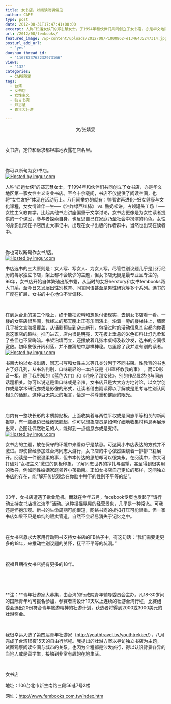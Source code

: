```yaml
---
title: 女书店，以阅读消弭偏见
author: CAPE
type: post
date: 2012-08-31T17:47:41+00:00
excerpt: 人称“妇运女侠”的郑志慧女士，于1994年和伙伴们共同创立了女书店，亦是华文地区第一家女性主义专业书店。至今十余载间，书店不仅提供了阅读空间，也将“女性友好”体现在活动历上。
url: /2012/08/fembooks/
featured_image: /wp-content/uploads/2012/08/P1000862-e1346435247314.jpg
posturl_add_url:
  - 'yes'
duoshuo_thread_id:
  - "1167873763232973166"
views:
  - "132"
categories:
  - CAPE随笔
tags:
  - 台湾
  - 女书店
  - 女性主义
  - 独立书店
  - 郑志慧
  - 青年大壮游

---
```

<p style="text-align: center;">
  文/张婧雯
</p>

&nbsp;

女书店，定位和诉求都坦率地表露在店名里。

&nbsp;

你可以断句为女/书店。  
[![][1]][2]

人称“妇运女侠”的郑志慧女士，于1994年和伙伴们共同创立了女书店，亦是华文地区第一家女性主义专业书店。至今十余载间，书店不仅提供了阅读空间，也将“女性友好”体现在活动历上。八月间举办的就有：鸭嘴钳再进化─妇女健康与文化课程，女女情谊伴一生──《油炸绿西红柿》 vs. 酪奶松饼，占领罐头工场！──女性主义教育学。比起其他书店讲座偏重于文学讨论，女书店更像是为女性读者提供的一个课室，参与者探索自身，也反思自己在家庭乃至社会中扮演的角色。女性的身影出现在书店历史大事记中，出现在女书出版的作者群中，当然也出现在读者中。

&nbsp;

你也可以断句作女书/店。  
[![][3]][4]

书店选书的三大原则是：女人写、写女人、为女人写。尽管性别议题几乎是此行经历的每家独立书店，架上都不会缺少的主题，但女书店无疑是最专业且专注的。96年，女书店开始自体繁殖出版书籍，从当时的女抒herstory和女书fembooks两大书系，至今日又发展出性别教育、同言同语甚至是男性研究等多个系列。选书的广度在扩展，女书的中心地位不曾偏移。

&nbsp;

在到达台北的第三个晚上，终于能把资料和想象付诸现实，去到女书店看一看。一楼的女巫店很热闹，我经过的那天晚上正有乐团演出。沿着一旁的楼梯往上，墙面几乎被文宣海报覆盖，从话剧预告到杂志新刊，包括过时的活动信息其实都向你表露这家店的趣味。推门进去，店内很是明亮，天花板上垂悬的米色布料让灯光柔和了些但也不显晦暗。书架沿墙而立，还摆放着几张木桌椅及软沙发，选书的空间很宽敞。初印象很开阔利落，并不像猜想中那样神秘。店里除了我并没有别的读者。  
[![][5]][6]

书目大约以女书出版、同志书写和女性主义等几类分列于不同书架。性教育的书也占了好几列，从书名判别，口味最轻的一本应该是《H罩杯教我的事》 。而CD影音一柜，除了我所知的《蓝色大门》和《花吃了那女孩》，别的作品显然也与同志话题相关。你可以说这是重口味或是辛辣，女书店只是大大方方地讨论，以文学创作或是学术研究亦或是影像的形式，让读者借由阅读得以了解或是思考与性别认同相关的话题。这种百无禁忌的坦言，恰是一种尊重和健康的眼光。

&nbsp;

店内有一整块长形的木质剪贴板，上面收集着与两性平权或是同志平等相关的新闻报导，有一些纸边已经微微翘起，你可以想象店员是如何仔细地收集材料息再展示出来，企图让偶然驻足的人，能得到一点信息亦或是支持。  
[![][7]][8]

女书店的主题，放在保守的环境中来看似乎是禁忌。可这间小书店表达的方式并不激进。即使曾经参加过台湾同志大游行，女书店的中心依然围绕着一排排书籍展开。阅读是一件很温柔的事，但书本传达的思想却可以很隽永。在阅读中，你大可打破对“女权主义”激进的刻板印象，了解同志世界的挣扎与渴望，甚至得到很实用的教导，例如同性婚姻家庭领养小孩指南。正如女书店自己定位的那样，这间独立书店的存在，能“解开传统观念在你脑中种下的性别不平等的结”。

&nbsp;

03年，女书店遭遇了歇业危机。而就在今年五月，facebook专页也发起了“请行动支持女书店撑过淡季”活动。这种摇摇晃晃的经营景象，几乎是一种常态。可我还是怀抱乐观。新书的生命周期可能很短，网络书商的折扣打压可能很重。但一家书店如果不只是单纯的贩卖管道，自然不会轻易消失于记忆之中。

&nbsp;

在女书店恳求大家用行动购书支持女书店的FB帖子中，有这句话：“我们需要走更多的18年，来推动性别议题的关怀，抚平不平等的坑洞。”

&nbsp;

祝福且期待女书店拥有更多的18年。

&nbsp;

&nbsp;

**注：**青年壮游家大募集，由台湾的行政院青年辅导委员会主办。凡18-30岁间的国际青年均可报名参加，参赛者需设计10天以上连续的壮游台湾行程，比赛组委会选出20份符合青年旅游精神的壮游计划，获选者将得到2000或3000美元的壮游奖金。

&nbsp;

我很幸运入选了第四届青年壮游家（<http://youthtravel.tw/youthtrekker/>），八月完成了台湾16夜15天的自由行旅程。我提出的壮游方案以寻访独立书店为主题，试图观察阅读空间与城市的关系。也因为全程都是沙发旅行，得以认识背景各异的当地人或是留学生，接触到非常有趣的在地生活。

&nbsp;

女书店

地址：106台北市新生南路三段56巷7号2楼

网址：<http://www.fembooks.com.tw/index.htm>

&nbsp;

 [1]: http://i.imgur.com/YaRLml.jpg "Hosted by imgur.com"
 [2]: http://imgur.com/YaRLm
 [3]: http://i.imgur.com/1aFrLl.jpg "Hosted by imgur.com"
 [4]: http://imgur.com/1aFrL
 [5]: http://i.imgur.com/9tcChl.jpg "Hosted by imgur.com"
 [6]: http://imgur.com/9tcCh
 [7]: http://i.imgur.com/Z1mq4l.jpg "Hosted by imgur.com"
 [8]: http://imgur.com/Z1mq4